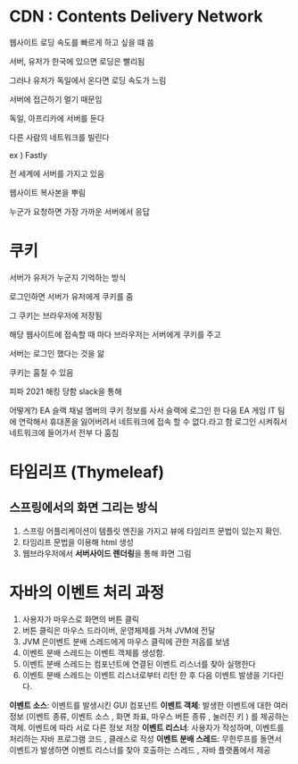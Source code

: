 # CDN : Contents Delivery Network

웹사이트 로딩 속도를 빠르게 하고 싶을 떄 씀

서버, 유저가 한국에 있으면 로딩은 빨리됨

그러나 유저가 독일에서 온다면 로딩 속도가 느림

서버에 접근하기 멀기 때문임

독일, 아프리카에 서버를 둔다

다른 사람의 네트워크를 빌린다

ex ) Fastly

전 세계에 서버를 가지고 있음

웹사이트 복사본을 뿌림

누군가  요청하면  가장  가까운  서버에서  응답

# 쿠키 

서버가 유저가 누군지 기억하는 방식

로그인하면 서버가 유저에게 쿠키를 줌

그 쿠키는 브라우저에 저장됨

해당 웹사이트에 접속할 때 마다 브라우저는 서버에게 쿠키를 주고

서버는 로그인 했다는 것을 앎

쿠키는  훔칠  수  있음

피파 2021 해킹 당함 slack을 통해 

어떻게?)
EA 슬랙 채널 멤버의 쿠키 정보를 사서 슬랙에 로그인 한 다음 EA 게임 IT 팀에 
연락해서 휴대폰을 잃어버려서 네트워크에 접속 할 수 없다.라고 함
로그인 시켜줘서  네트워크에 들어가서 전부 다 훔침

# 타임리프 (Thymeleaf) 
## 스프링에서의 화면 그리는 방식 
1. 스프링 어플리케이션이 템플릿 엔진을 가지고 뷰에 타임리프 문법이 있는지 확인.
2. 타임리프 문법을 이용해 html 생성 
3. 웹브라우저에서 **서버사이드 렌더링**을 통해 화면 그림


#  자바의 이벤트 처리 과정 
1. 사용자가 마우스로 화면의 버튼 클릭
2. 버튼 클릭은 마우스 드라이버, 운영체제를 거쳐 JVM에 전달 
3. JVM 은이벤트 분배 스레드에게 마우스 클릭에 관한 저옵를 보냄 
4. 이벤트 분배 스레드는 이벤트 객체를 생성함.
5. 이벤트 분배 스레드는 컴포넌트에 연결된 이벤트 리스너를 찾아 실행한다
6. 이벤트 분배 스레드는 이벤트 리스너로부터 리턴 한 후 다음 이벤트 발생을 기다린다.

**이벤트 소스**: 이벤트를 발생시킨 GUI 컴포넌트 
**이벤트 객체**: 발생한 이벤트에 대한 여러 정보 (이벤트 종류, 이벤트 소스 , 화면 좌표, 마우스 버튼 종류 , 눌러진 키 ) 를 제공하는 객체. 이벤트에 따라 서로 다른 정보 저장
**이벤트 리스너**: 사용자가 작성하며, 이벤트를 처리하는 자바 프로그램 코드 , 클래스로 작성
**이벤트 분배 스레드**: 무한루프를 돌면서 이벤트가 발생하면 이벤트 리스너를 찾아 호출하는 스레드 , 자바 플랫폼에서 제공
